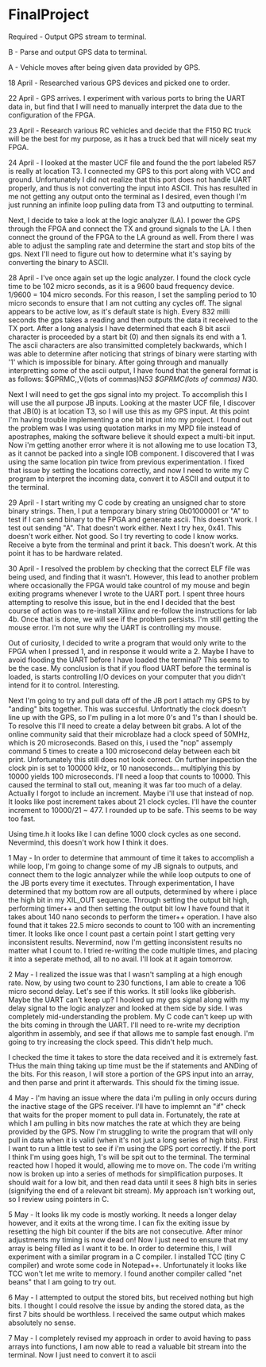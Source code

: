 FinalProject
============


Required - Output GPS stream to terminal.

B - Parse and output GPS data to terminal.

A - Vehicle moves after being given data provided by GPS.

18 April - Researched various GPS devices and picked one to order.

22 April - GPS arrives. I experiment with various ports to bring the UART data in, but find that I will need to manually interpret the data due to the configuration of the FPGA.

23 April - Research various RC vehicles and decide that the F150 RC truck will be the best for my purpose, as it has a truck bed that will nicely seat my FPGA.

24 April - I looked at the master UCF file and found the the port labeled R57 is really at location T3. I connected my GPS to this port along with VCC and ground. Unfortunately I did not realize that this port does not handle UART properly, and thus is not converting the input into ASCII. This has resulted in me not getting any output onto the terminal as I desired, even though I'm just running an infinite loop pulling data from T3 and outputting to terminal.

Next, I decide to take a look at the logic analyzer (LA). I power the GPS through the FPGA and connect the TX and ground signals to the LA. I then connect the ground of the FPGA to the LA ground as well. From there I was able to adjust the sampling rate and determine the start and stop bits of the gps. Next I'll need to figure out how to determine what it's saying by converting the binary to ASCII.

28 April - I've once again set up the logic analyzer. I found the clock cycle time to be 102 micro seconds, as it is a 9600 baud frequency device. 1/9600 = 104 micro seconds. For this reason, I set the sampling period to 10 micro seconds to ensure that I am not cutting any cycles off. The signal appears to be active low, as it's default state is high. Every 832 milli seconds the gps takes a reading and then outputs the data it received to the TX port. After a long analysis I have determined that each 8 bit ascii character is proceeded by a start bit (0) and then signals its end with a 1. The ascii characters are also transimitted completely backwards, which I was able to determine after noticing that strings of binary were starting with '1' which is impossible for binary. After going through and manually interpretting some of the ascii output, I have found that the general format is as follows: $GPRMC,,V(lots of commas)N*53  $GPRMC(lots of commas) N*30. 

Next I will need to get the gps signal into my project. To accomplish this I will use the all purpose JB inputs. Looking at the master UCF file, I discover that JB(0) is at location T3, so I will use this as my GPS input. At this point I'm having trouble implementing a one bit input into my project. I found out the problem was I was using quotation marks in my MPD file instead of apostraphes, making the software believe it should expect a multi-bit input. Now i'm getting another error where it is not allowing me to use location T3, as it cannot be packed into a single IOB component. I discovered that I was using the same location pin twice from previous experimentation. I fixed that issue by setting the locations correctly, and now I need to write my C program to interpret the incoming data, convert it to ASCII and output it to the terminal.

29 April - I start writing my C code by creating an unsigned char to store binary strings. Then, I put a temporary binary string 0b01000001 or "A" to test if I can send binary to the FPGA and generate ascii. This doesn't work. I test out sending "A". That doesn't work either. Next I try hex, 0x41. This doesn't work either. Not good. So I try reverting to code I know works. Receive a byte from the terminal and print it back. This doesn't work. At this point it has to be hardware related. 

30 April - I resolved the problem by checking that the correct ELF file was being used, and finding that it wasn't. However, this lead to another problem where occasionally the FPGA would take countrol of my mouse and begin exiting programs whenever I wrote to the UART port. I spent three hours attempting to resolve this issue, but in the end I decided that the best course of action was to re-install Xilinx and re-follow the instructions for lab 4b. Once that is done, we will see if the problem persists. I'm still getting the mouse error. I'm not sure why the UART is controlling my mouse.

Out of curiosity, I decided to write a program that would only write to the FPGA when I pressed 1, and in response it would write a 2. Maybe I have to avoid flooding the UART before I have loaded the terminal? This seems to be the case. My conclusion is that if you flood UART before the terminal is loaded, is starts controlling I/O devices on your computer that you didn't intend for it to control. Interesting.

Next I'm going to try and pull data off of the JB port I attach my GPS to by "anding" bits together. This was succesful. Unfortnatly the clock doesn't line up with the GPS, so I'm pulling in a lot more 0's and 1's than I should be. To resolve this I'll need to create a delay between bit grabs. A lot of the online community said that their microblaze had a clock speed of 50MHz, which is 20 microseconds. Based on this, i used the "nop" assemply command 5 times to create a 100 microsecond delay between each bit print. Unfortunately this still does not look correct. On further inspection the clock pin is set to 100000 kHz, or 10 nanoseconds... multiplying this by 10000 yields 100 microseconds. I'll need a loop that counts to 10000. This caused the terminal to stall out, meaning it was far too much of a delay. Actually I forgot to include an increment. Maybe i'll use that instead of nop. It looks like post increment takes about 21 clock cycles. I'll have the counter increment to 10000/21 ~ 477. I rounded up to be safe. This seems to be way too fast.

Using time.h it looks like I can define 1000 clock cycles as one second. Nevermind, this doesn't work how I think it does.

1 May - In order to determine that ammount of time it takes to accomplish a while loop, I'm going to change some of my JB signals to outputs, and connect them to the logic annalyzer while the while loop outputs to one of the JB ports every time it exectutes. Through experimentation, I have determined that my bottom row are all outputs, determined by where i place the high bit in my XIL_OUT sequence. Through setting the output bit high, performing timer++ and then setting the output bit low I have found that it takes about 140 nano seconds to perform the timer++ operation. I have also found that it takes 22.5 micro seconds to count to 100 with an incrementing timer. It looks like once I count past a certain point I start getting very inconsistent results. Nevermind, now I'm getting inconsistent results no matter what I count to. I tried re-writing the code multiple times, and placing it into a seperate method, all to no avail. I'll look at it again tomorrow.

2 May - I realized the issue was that I wasn't sampling at a high enough rate. Now, by using two count to 230 functions, I am able to create a 106 micro second delay. Let's see if this works. It still looks like gibberish. Maybe the UART can't keep up? I hooked up my gps signal along with my delay signal to the logic analyzer and looked at them side by side. I was completely mid-understanding the problem. My C code can't keep up with the bits coming in through the UART. I'll need to re-write my decription algorithm in assembly, and see if that allows me to sample fast enough. I'm going to try increasing the clock speed. This didn't help much.

I checked the time it takes to store the data received and it is extremely fast. THus the main thing taking up time must be the if statements and ANDing of the bits. For this reason, I will store a portion of the GPS input into an array, and then parse and print it afterwards. This should fix the timing issue.

4 May - I'm having an issue where the data i'm pulling in only occurs during the inactive stage of the GPS receiver. I'll have to implemnt an "if" check that waits for the proper moment to pull data in. Fortunately, the rate at which I am pulling in bits now matches the rate at which they are being provided by the GPS. Now i'm struggling to write the program that will only pull in data when it is valid (when it's not just a long series of high bits). First I want to run a little test to see if i'm using the GPS port correctly. If the port I think I'm using goes high, 1's will be spit out to the terminal. The terminal reacted how I hoped it would, allowing me to move on. The code i'm writing now is broken up into a series of methods for simplification purposes. It should wait for a low bit, and then read data until it sees 8 high bits in series (signifying the end of a relevant bit stream). My approach isn't working out, so I review using pointers in C.

5 May - It looks lik my code is mostly working. It needs a longer delay however, and it exits at the wrong time. I can fix the exiting issue by resetting the high bit counter if the bits are not consecutive. After minor adjustments my timing is now dead on! Now I just need to ensure that my array is being filled as I want it to be. In order to determine this, I will experiment with a similar program in a C compiler. I installed TCC (tiny C compiler) and wrote some code in Notepad++. Unfortunately it looks like TCC won't let me write to memory. I found another compiler called "net beans" that I am going to try out.

6 May - I attempted to output the stored bits, but received nothing but high bits. I thought I could resolve the issue by anding the stored data, as the first 7 bits should be worthless. I received the same output which makes absolutely no sense.

7 May - I completely revised my approach in order to avoid having to pass arrays into functions, I am now able to read a valuable bit stream into the terminal. Now I just need to convert it to ascii
